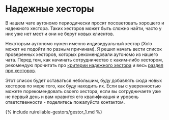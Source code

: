 # Надежные хесторы

В нашем чате аутономо периодически просят посоветовать хорошего и надежного хестора. Таких хесторов может быть
сложно найти, часто у них уже нет мест и они не берут новых клиентов.

Некоторым аутономо нужен именно индивидуальный хестор (Xolo может не подойти по разным причинам). Я решил начать
вести список проверенных хесторов, которых рекомендовали аутономо из нашего чата. Перед тем, как начинать
сотрудничество с каким-либо хестором, рекомендую прочитать про [критерии надежного хестора](#критерии-надежного-хестора)
и весь [раздел про хесторов](#хестор-1).

Этот список будет оставаться небольшим, буду добавлять сюда новых хесторов по мере того, как буду находить их. Если вы с
уверенностью можете порекомендовать своего хестора, если вы сотрудничаете уже не первый день и вам нравится его
квалификация и уровень ответственности - поделитесь пожалуйста контактом.

{% include ru/reliable-gestors/gestor_1.md %}
